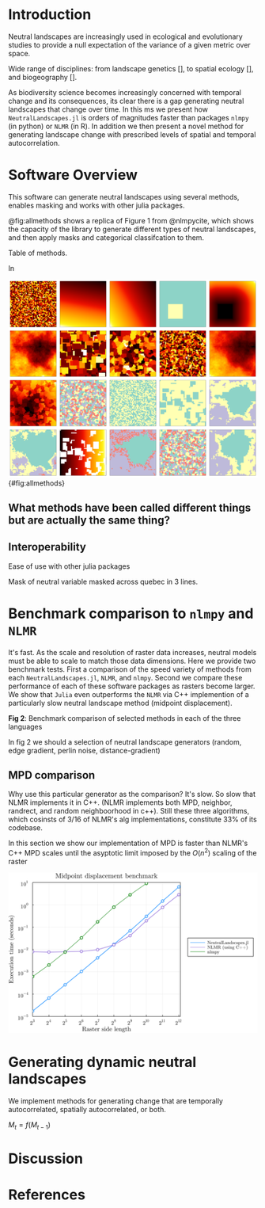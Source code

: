 # Introduction

Neutral landscapes are increasingly used in ecological and evolutionary studies to provide a 
null expectation of the variance of a given metric over space.


Wide range of disciplines: from landscape genetics [], to spatial ecology [], and biogeography [].


As biodiversity science becomes increasingly concerned with temporal change
and its consequences, its clear there is a gap generating neutral landscapes
that change over time. In this ms we present how `NeutralLandscapes.jl` is
orders of magnitudes faster than packages `nlmpy` (in python) or `NLMR` (in R).
In addition we then present a novel method for generating landscape change with prescribed 
levels of spatial and temporal autocorrelation.


# Software Overview

This software can generate neutral landscapes using several methods, enables 
masking and works with other julia packages.

@fig:allmethods shows a replica of Figure 1 from @nlmpycite, which shows the 
capacity of the library to generate different types of neutral landscapes,
and then apply masks and categorical classifcation to them.

Table of methods.

In

![Recreation of the figure in `nlmpy` paper and the source, supplied in less than 40 lines of code.](./figures/figure1.png){#fig:allmethods}

## What methods have been called different things but are actually the same thing?


## Interoperability

Ease of use with other julia packages

Mask of neutral variable masked across quebec in 3 lines.

# Benchmark comparison to `nlmpy` and `NLMR`

It's fast. As the scale and resolution of raster data increases, neutral models must be able to scale to match
those data dimensions. 
Here we provide two benchmark tests.
First a comparison of the speed variety of methods from each `NeutralLandscapes.jl`, 
`NLMR`, and `nlmpy`.
Second we compare these performance of each of these software packages as rasters become larger. We show that 
`Julia` even outperforms the `NLMR` via C++ implemention of a particularly slow neutral landscape method (midpoint displacement). 


**Fig 2**: Benchmark comparison of selected methods in each of the three languages

In fig 2 we should a selection of neutral landscape generators (random, edge gradient, perlin noise, distance-gradient)

## MPD comparison

Why use this particular generator as the comparison? It's slow. So slow that NLMR
implements it in C++. (NLMR implements both MPD, neighbor, randrect, and random neighboorhood in c++).  Still these three algorithms,
which cosinsts of 3/16 of NLMR's alg implementations, constitute 33% of its codebase.

In this section we show our implementation of MPD is faster than NLMR's C++ MPD scales until
the  asyptotic limit imposed by the $O(n^2)$ scaling of the raster


![Comparison of speed of generating a midpoint displacement neutral landscape (y-axis) against raster size (measured as length of the size of a square raster, x-axis)](./figures/figure3.png)

# Generating dynamic neutral landscapes

We implement methods for generating change that are temporally autocorrelated,
spatially autocorrelated, or both.

$M_t = f(M_{t-1})$


# Discussion 

# References

